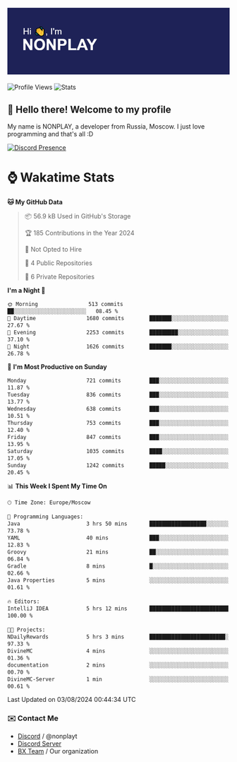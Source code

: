 ![Discord Presence](./header.png)
<br></br>
![Profile Views](https://komarev.com/ghpvc/?username=NONPLAYT&color=blue&style=for-the-badge)
![Stats](https://img.shields.io/badge/0%25-OPTIMIZED-orange?style=for-the-badge)


## :wave: Hello there! Welcome to my profile

My name is NONPLAY, a developer from Russia, Moscow. I just love programming and that's all :D

[![Discord Presence](https://lanyard.cnrad.dev/api/597087584090587177?showDisplayName=true)](https://discord.com/users/597087584090587177) 

# ⌚ Wakatime Stats

<!--START_SECTION:waka-->
**🐱 My GitHub Data** 

> 📦 56.9 kB Used in GitHub's Storage 
 > 
> 🏆 185 Contributions in the Year 2024
 > 
> 🚫 Not Opted to Hire
 > 
> 📜 4 Public Repositories 
 > 
> 🔑 6 Private Repositories 
 > 
**I'm a Night 🦉** 

```text
🌞 Morning                513 commits         ██░░░░░░░░░░░░░░░░░░░░░░░   08.45 % 
🌆 Daytime                1680 commits        ███████░░░░░░░░░░░░░░░░░░   27.67 % 
🌃 Evening                2253 commits        █████████░░░░░░░░░░░░░░░░   37.10 % 
🌙 Night                  1626 commits        ███████░░░░░░░░░░░░░░░░░░   26.78 % 
```
📅 **I'm Most Productive on Sunday** 

```text
Monday                   721 commits         ███░░░░░░░░░░░░░░░░░░░░░░   11.87 % 
Tuesday                  836 commits         ███░░░░░░░░░░░░░░░░░░░░░░   13.77 % 
Wednesday                638 commits         ███░░░░░░░░░░░░░░░░░░░░░░   10.51 % 
Thursday                 753 commits         ███░░░░░░░░░░░░░░░░░░░░░░   12.40 % 
Friday                   847 commits         ███░░░░░░░░░░░░░░░░░░░░░░   13.95 % 
Saturday                 1035 commits        ████░░░░░░░░░░░░░░░░░░░░░   17.05 % 
Sunday                   1242 commits        █████░░░░░░░░░░░░░░░░░░░░   20.45 % 
```


📊 **This Week I Spent My Time On** 

```text
🕑︎ Time Zone: Europe/Moscow

💬 Programming Languages: 
Java                     3 hrs 50 mins       ██████████████████░░░░░░░   73.78 % 
YAML                     40 mins             ███░░░░░░░░░░░░░░░░░░░░░░   12.83 % 
Groovy                   21 mins             ██░░░░░░░░░░░░░░░░░░░░░░░   06.84 % 
Gradle                   8 mins              █░░░░░░░░░░░░░░░░░░░░░░░░   02.66 % 
Java Properties          5 mins              ░░░░░░░░░░░░░░░░░░░░░░░░░   01.61 % 

🔥 Editors: 
IntelliJ IDEA            5 hrs 12 mins       █████████████████████████   100.00 % 

🐱‍💻 Projects: 
NDailyRewards            5 hrs 3 mins        ████████████████████████░   97.33 % 
DivineMC                 4 mins              ░░░░░░░░░░░░░░░░░░░░░░░░░   01.36 % 
documentation            2 mins              ░░░░░░░░░░░░░░░░░░░░░░░░░   00.70 % 
DivineMC-Server          1 min               ░░░░░░░░░░░░░░░░░░░░░░░░░   00.61 % 
```


 Last Updated on 03/08/2024 00:44:34 UTC
<!--END_SECTION:waka-->

### ✉️ Contact Me

- [Discord](https://discord.com/users/597087584090587177) / @nonplayt
- [Discord Server](https://discord.gg/p7cxhw7E2M)
- [BX Team](https://github.com/BX-Team) / Our organization
